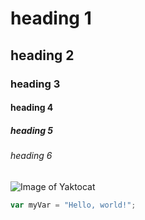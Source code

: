 # heading 1
## heading 2
### heading 3
#### heading 4
##### heading 5
###### heading 6

![Image of Yaktocat](https://octodex.github.com/images/yaktocat.png)

``` javascript
var myVar = "Hello, world!";
```
